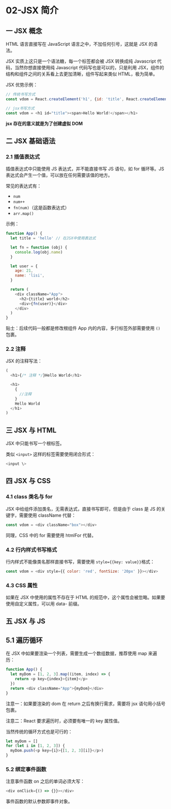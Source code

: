 # 02-JSX 简介

## 一 JSX 概念

HTML 语言直接写在 JavaScript 语言之中，不加任何引号，这就是 JSX 的语法。

JSX 实质上这只是一个语法糖，每一个标签都会被 JSX 转换成纯 Javascript 代码，当然你想直接使用纯 Javascript 代码写也是可以的，只是利用 JSX，组件的结构和组件之间的关系看上去更加清晰，组件写起来类似 HTML，极为简单。

JSX 优势示例：

```js
// 传统书写方式
const vdom = React.createElement('h1', {id: 'title', React.createElement('span', {},'Hello World!')})

// jsx书写方式
const vdom = <h1 id="title"><span>Hello World!</span></h1>
```

**jsx 存在的意义就是为了创建虚拟 DOM**

## 二 JSX 基础语法

### 2.1 插值表达式

插值表达式中只能使用 JS 表达式，并不能直接书写 JS 语句，如 for 循环等。JS 表达式会产生一个值，可以放在任何需要该值的地方。

常见的表达式有：

- `num`
- `num++`
- `fn(num)`（这是函数表达式）
- `arr.map()`

示例：

```js
function App() {
  let title = 'hello' // 在JSX中使用表达式

  let fn = function (obj) {
    console.log(obj.name)
  }

  let user = {
    age: 21,
    name: 'lisi',
  }

  return (
    <div className="App">
      <h2>{title} world</h2>
      <div>{fn(user)}</div>
    </div>
  )
}
```

贴士：后续代码一般都是修改根组件 App 内的内容，多行标签外部需要使用 `()` 包裹。

### 2.2 注释

JSX 的注释写法：

```js
(
  <h1>{/* 注释 */}Hello World</h1>

  <h1>
    {
      //注释
    }
    Hello World
  </h1>
)
```

## 三 JSX 与 HTML

JSX 中只能书写一个根标签。

类似 `<input>` 这样的标签需要使用闭合形式：

```js
<input \>
```

## 四 JSX 与 CSS

### 4.1 class 类名与 for

JSX 中给组件添加类名，无需表达式，直接书写即可，但是由于 class 是 JS 的关键字，需要使用 className 代替：

```js
const vdom = <div className="box"></div>
```

同理，CSS 中的 for 需要使用 htmlFor 代替。

### 4.2 行内样式书写格式

行内样式不能像类名那样直接书写，需要使用 `style={{key: value}}`格式：

```js
const vdom = <div style={{ color: 'red', fontSize: '20px' }}></div>
```

### 4.3 CSS 属性

如果在 JSX 中使用的属性不存在于 HTML 的规范中，这个属性会被忽略。如果要使用自定义属性，可以用 data- 前缀。

## 五 JSX 与 JS

## 5.1 遍历循环

在 JSX 中如果要渲染一个列表，需要生成一个数组数据，推荐使用 map 来遍历：

```js
function App() {
  let myDom = [1, 2, 3].map((item, index) => {
    return <p key={index}>{item}</p>
  })
  return <div className="App">{myDom}</div>
}
```

注意一：如果要渲染的 dom 在 return 之后有换行需求，需要将 jsx 语句用小括号包裹。

注意二：React 要求遍历时，必须要有唯一的 key 属性值。

当然传统的循环方式也是可行的：

```js
let myDom = []
for (let i in [1, 2, 3]) {
  myDom.push(<p key={i}>{[1, 2, 3][i]}</p>)
}
```

### 5.2 绑定事件函数

注意事件函数 on 之后的单词必须大写：

```js
<div onClick={() => {}}></div>
```

事件函数的默认参数即事件对象。
